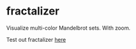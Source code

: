 # fractalizer 
Visualize multi-color Mandelbrot sets. With zoom.

Test out fractalizer [here](https://hlehv.github.io/fractalizer)
